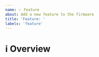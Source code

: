 ```yaml
---
name: ✨ Feature
about: Add a new feature to the firmware
title: 'Feature: '
labels: 'feature'
---
```


# ℹ Overview

<!--- 
Explain what you would like to see added to Turing Pi BMC
-->